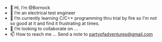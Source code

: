 - 👋 Hi, I’m @Bornock
- 👀 I’m an electrical test engineer
- 🌱 I’m currently learning C/C++ programming thru trial by fire so I'm not so good at it and find it frustrating at times.
- 💞️ I’m looking to collaborate on ...
- 📫 How to reach me ...  Send a note to partyofadventures@gmail.com

<!---
Bornock/Bornock is a ✨ special ✨ repository because its `README.md` (this file) appears on your GitHub profile.
You can click the Preview link to take a look at your changes.
--->
